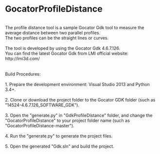 # GocatorProfileDistance
<br>
The profile distance tool is a sample Gocator Gdk tool to measure the average distance between two parallel profiles.<br>
The two profiles can be the straight lines or curves.<br>
<br>
The tool is developed by using the Gocator Gdk 4.6.7.126.<br>
You can find the latest Gocator Gdk from LMI official website: http://lmi3d.com/<br>
<br>
<br>
Build Procedures:<br>
<br>
1. Prepare the development environment: Visual Studio 2013 and Python 3.4+.<br>
<br>
2. Clone or download the project folder to the Gocator GDK folder (such as "14524-4.6.7.126_SOFTWARE_GDK").<br>
<br>
3. Open the "generate.py" in "GdkProfileDistance" folder, and change the "GocatorProfileDistance" to your project folder name (such as "GocatorProfileDistance-master").<br>
<br>
4. Run the "generate.py" to generate the project files.<br>
<br>
5. Open the generated "Gdk.sln" and build the project.<br>
